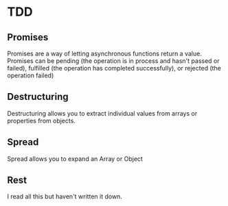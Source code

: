 # TDD

## Promises

Promises are a way of letting asynchronous functions return a value.
Promises can be pending (the operation is in process and hasn't passed or failed), fulfilled (the operation has completed successfully), or rejected (the operation failed)

## Destructuring
Destructuring allows you to extract individual values from arrays or properties from objects.


## Spread
Spread allows you to expand an Array or Object 
## Rest

I read all this but haven't written it down.